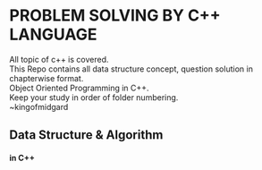 <h1>PROBLEM SOLVING BY C++ LANGUAGE</h1>
All topic of c++ is covered.<br>
This Repo contains all data structure concept, question solution in chapterwise format.<br>
Object Oriented Programming in C++.
<br>
Keep your study in order of folder numbering.<br>
~kingofmidgard<br>
<h2>Data Structure & Algorithm</h2>
<h4>in C++</h4>
